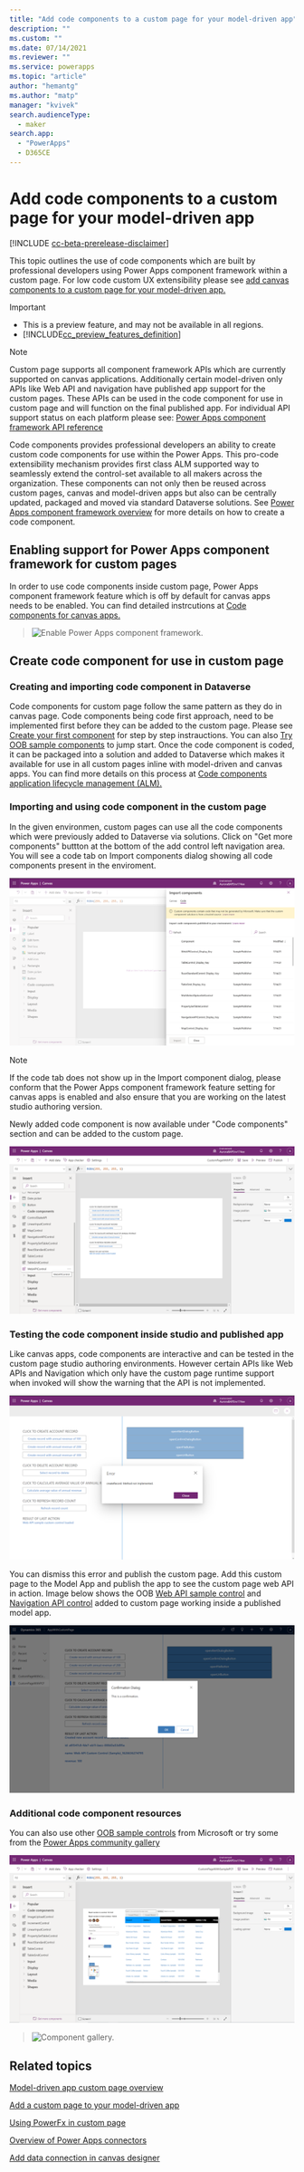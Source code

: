 ```yaml
---
title: "Add code components to a custom page for your model-driven app" 
description: ""
ms.custom: ""
ms.date: 07/14/2021
ms.reviewer: ""
ms.service: powerapps
ms.topic: "article"
author: "hemantg"
ms.author: "matp"
manager: "kvivek"
search.audienceType: 
  - maker
search.app: 
  - "PowerApps"
  - D365CE
---
```


# Add code components to a custom page for your model-driven app 

[!INCLUDE [cc-beta-prerelease-disclaimer](../../includes/cc-beta-prerelease-disclaimer.md)]

This topic outlines the use of code components which are built by professional developers using Power Apps component framework within a custom page. For low code custom UX extensibility please see [add canvas components to a custom page for your model-driven app.](/powerapps/maker/model-driven-apps/page-canvas-components) 

  > [!IMPORTANT]
  > - This is a preview feature, and may not be available in all regions.
  > - [!INCLUDE[cc_preview_features_definition](../../includes/cc-preview-features-definition.md)]

  > [!NOTE]
  > Custom page supports all component framework APIs which are currently supported on canvas applications. Additionally certain model-driven only APIs like Web API and navigation have published app support for the custom pages. These APIs can be used in the code component for use in custom page and will function on the final published app. For individual API support status on each platform please see: [Power Apps component framework API reference](/powerapps/developer/component-framework/reference/)


Code components provides professional developers an ability to create custom code components for use within the Power Apps. This pro-code extensibility mechanism provides first class ALM supported way to seamlessly extend the control-set available to all makers across the organization. These components can not only then be reused across custom pages, canvas and model-driven apps but also can be centrally updated, packaged and moved via standard Dataverse solutions. See [Power Apps component framework overview](/powerapps/developer/component-framework/overview) for more details on how to create a code component. 

## Enabling support for Power Apps component framework for custom pages 
In order to use code components inside custom page, Power Apps component framework feature which is off by default for canvas apps needs to be enabled. You can find detailed instrcutions at [Code components for canvas apps.](/powerapps/developer/component-framework/component-framework-for-canvas-apps#enable-the-power-apps-component-framework-feature)


   > ![Enable Power Apps component framework.](../../developer/component-framework/media/enable-pcf-feature.png "Enable Power Apps component framework")

## Create code component for use in custom page 
### Creating and importing code component in Dataverse 
Code components for custom page follow the same pattern as they do in canvas page. Code components being code first approach, need to be implemented first before they can be added to the custom page. Please see [Create your first component](/powerapps/developer/component-framework/implementing-controls-using-typescript) for step by step instrauctions. You can also [Try OOB sample components](/powerapps/developer/component-framework/use-sample-components#try-the-sample-components) to jump start. Once the code component is coded, it can be packaged into a solution and added to Dataverse which makes it available for use in all custom pages inline with model-driven and canvas apps. You can find more details on this process at [Code components application lifecycle management (ALM).](/powerapps/developer/component-framework/code-components-alm) 

### Importing and using code component in the custom page
In the given environmen, custom pages can use all the code components which were previously added to Dataverse via solutions. Click on "Get more components" buttton at the bottom of the add control left navigation area. You will see a code tab on Import components dialog showing all code components present in the enviroment. 

![Get code component for custom page.](media/add-component-to-model-app/get-code-components-for-custom-page.png "Get code component for custom page")

  > [!NOTE]
  > If the code tab does not show up in the Import component dialog, please conform that the Power Apps component framework feature setting for canvas apps is enabled and also ensure that you are working on the latest studio authoring version.


Newly added code component is now available under "Code components" section and can be added to the custom page.


![Add web api code component for custom page.](media/add-component-to-model-app/add-web-api-component-to-custompage.png "Add web api code component for custom page")


### Testing the code component inside studio and published app
Like canvas apps, code components are interactive and can be tested in the custom page studio authoring environments. However certain APIs like Web APIs and Navigation which only have the custom page runtime support when invoked will show the warning that the API is not implemented. 


![Create record Web Api not implmented.](media/add-component-to-model-app/create-record-not-implmented-custom-page-studio.png "Create record Web Api not implmented.")

You can dismiss this error and publish the custom page. Add this custom page to the Model App and publish the app to see the custom page web API in action.
Image below shows the OOB [Web API sample control](/powerapps/developer/component-framework/sample-controls/webapi-control) and [Navigation API control](/powerapps/developer/component-framework/sample-controls/navigation-api-control) added to custom page working inside a published model app.


![Create record and Navigation APIs in custom page.](media/add-component-to-model-app/custom-page-app-with-webapi-and-dialog-sample.png "Create record and Navigation APIs in custom page.")

### Additional code component resources
You can also use other [OOB sample controls](/powerapps/developer/component-framework/use-sample-components#try-the-sample-components) from Microsoft or try some from the [Power Apps community gallery](/powerapps/developer/component-framework/community-resources)


![Add OOB sample controls to custom page.](media/add-component-to-model-app/add-sample-code-components-to-custom-page.png "Add OOB sample controls to custom page.")

> ![Component gallery.](../../developer/component-framework/media/pcf-gallery.PNG "Components gallery")

## Related topics

[Model-driven app custom page overview](model-app-page-overview.md)

[Add a custom page to your model-driven app](add-page-to-model-app.md)

[Using PowerFx in custom page](page-powerfx-in-model-app.md)

[Overview of Power Apps connectors](../canvas-apps/connections-list.md)

[Add data connection in canvas designer](../canvas-apps/add-data-connection.md)

